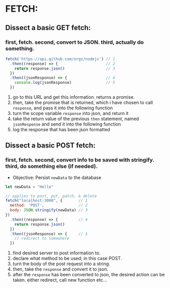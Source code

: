 # FETCH: 
## Dissect a basic GET fetch:
### first, fetch. second, convert to JSON. third, actually do something.
```javascript
fetch('https://api.github.com/orgs/nodejs') // 1
  .then((response) => {                     // 2
    return response.json()                  // 3
  })
  .then((jsonResponse) => {                 // 4
    console.log(jsonResponse)               // 5
  }) 
```
1. go to this URL and get this information. returns a promise.
2. then, take the promise that is returned, which i have chosen to call `response`, and pass it into the following function
3. turn the scope variable `response` into json, and return it
4. take the return value of the previous `then` statement, named `jsonResponse` and send it into the following function
5. log the response that has been json formatted

## Dissect a basic POST fetch:
### first, fetch. second, convert info to be saved with stringify. third, do something else (if needed). 
* Objective: Persist `newData` to the database
```javascript
let newData = "Hello"

// applies to post, put, patch, & delete
fetch("localhost:3000", {       // 1
  method: 'POST',               // 2
  body: JSON.stringify(newData) // 3
})
  .then((response) => {         // 4
    return response.json()      
  })
  .then((jsonResponse) => {     // 5
    // redirect to somewhere 
  })
```
1. find desired server to post information to.
2. declare what method to be used; in this case POST.
3. turn the body of the post request into a string.
4. then, take the `response` and convert it to json.
5. after the `response` has been converted to json, the desired action can be taken. either redirect, call new function etc...
